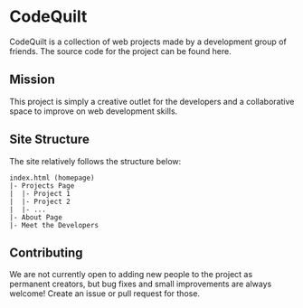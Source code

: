 # CodeQuilt

CodeQuilt is a collection of web projects made by a development group of friends. The source code for the project can be found here.

## Mission
This project is simply a creative outlet for the developers and a collaborative space to improve on web development skills.

## Site Structure
The site relatively follows the structure below:
```
index.html (homepage)
|- Projects Page
|  |- Project 1
|  |- Project 2
|  |- ...
|- About Page
|- Meet the Developers
```

## Contributing
We are not currently open to adding new people to the project as permanent creators, but bug fixes and small improvements are always welcome! Create an issue or pull request for those.